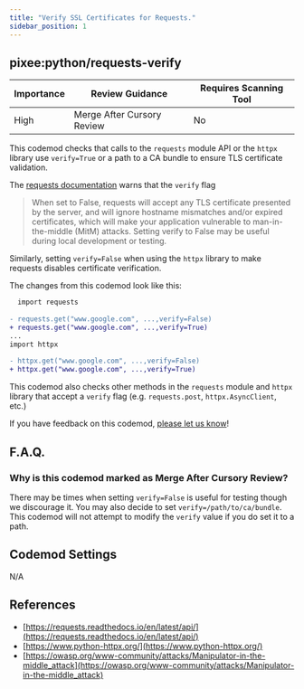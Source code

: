 ```yaml
---
title: "Verify SSL Certificates for Requests."
sidebar_position: 1
---
```


## pixee:python/requests-verify

| Importance | Review Guidance            | Requires Scanning Tool |
|------------|----------------------------|------------------------|
| High       | Merge After Cursory Review | No                     |

This codemod checks that calls to the `requests` module API or the `httpx` library use `verify=True` or a path to a CA bundle to ensure TLS certificate validation.

The [requests documentation](https://requests.readthedocs.io/en/latest/api/) warns that the `verify` flag
> When set to False, requests will accept any TLS certificate presented by the server, and will ignore hostname mismatches and/or expired certificates, which will make your application vulnerable to man-in-the-middle (MitM) attacks. Setting verify to False may be useful during local development or testing.

Similarly, setting `verify=False` when using the `httpx` library to make requests disables certificate verification.

The changes from this codemod look like this:


```diff
  import requests
  
- requests.get("www.google.com", ...,verify=False)
+ requests.get("www.google.com", ...,verify=True)
...
import httpx
  
- httpx.get("www.google.com", ...,verify=False)
+ httpx.get("www.google.com", ...,verify=True)

```

This codemod also checks other methods in the `requests` module and `httpx` library that accept a `verify` flag (e.g. `requests.post`, `httpx.AsyncClient`, etc.)

If you have feedback on this codemod, [please let us know](mailto:feedback@pixee.ai)!

## F.A.Q.

### Why is this codemod marked as Merge After Cursory Review?

There may be times when setting `verify=False` is useful for testing though we discourage it. 
You may also decide to set `verify=/path/to/ca/bundle`. This codemod will not attempt to modify the `verify` value if you do set it to a path.

## Codemod Settings

N/A

## References

* [https://requests.readthedocs.io/en/latest/api/](https://requests.readthedocs.io/en/latest/api/)
* [https://www.python-httpx.org/](https://www.python-httpx.org/)
* [https://owasp.org/www-community/attacks/Manipulator-in-the-middle_attack](https://owasp.org/www-community/attacks/Manipulator-in-the-middle_attack)
